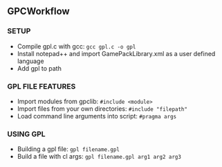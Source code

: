 ## GPCWorkflow



### SETUP

- Compile gpl.c with gcc:   `gcc gpl.c -o gpl`
- Install notepad++ and import GamePackLibrary.xml as a user defined language
- Add gpl to path



### GPL FILE FEATURES

- Import modules from gpclib:		 			`#include <module>`
- Import files from your own directories: 		`#include "filepath"`
- Load command line arguments into script:		`#pragma args`



### USING GPL

- Building a gpl file:	`gpl filename.gpl`
- Build a file with cl args:					`gpl filename.gpl arg1 arg2 arg3`












